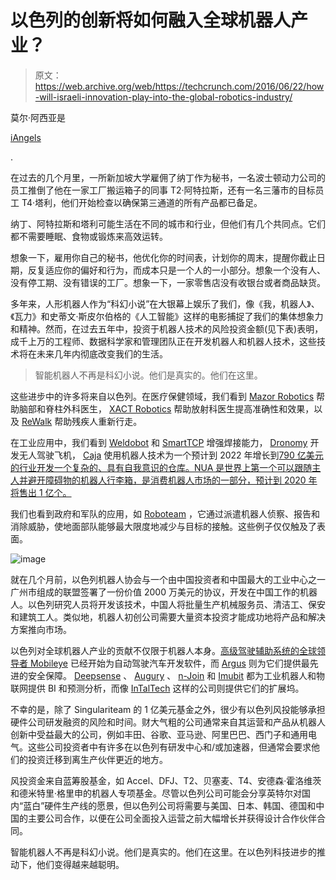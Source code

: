 # 以色列的创新将如何融入全球机器人产业？

> 原文：<https://web.archive.org/web/https://techcrunch.com/2016/06/22/how-will-israeli-innovation-play-into-the-global-robotics-industry/>

莫尔·阿西亚是

[iAngels](https://web.archive.org/web/20230319143756/https://www.iangels.co/)

.

在过去的几个月里，一所新加坡大学雇佣了纳丁作为秘书，一名波士顿动力公司的员工推倒了他在一家工厂搬运箱子的同事 T2·阿特拉斯，还有一名三藩市的目标员工 T4·塔利，他们开始检查以确保第三通道的所有产品都已备足。

纳丁、阿特拉斯和塔利可能生活在不同的城市和行业，但他们有几个共同点。它们都不需要睡眠、食物或锻炼来高效运转。

想象一下，雇用你自己的秘书，他优化你的时间表，计划你的周末，提醒你截止日期，反复适应你的偏好和行为，而成本只是一个人的一小部分。想象一个没有人、没有停工期、没有错误的工厂。想象一下，一家零售店没有收银台或者商品缺货。

多年来，人形机器人作为“科幻小说”在大银幕上娱乐了我们，像《我，机器人》、《瓦力》和史蒂文·斯皮尔伯格的《人工智能》这样的电影捕捉了我们的集体想象力和精神。然而，在过去五年中，投资于机器人技术的风险投资金额(见下表)表明，成千上万的工程师、数据科学家和管理团队正在开发机器人和机器人技术，这些技术将在未来几年内彻底改变我们的生活。

> 智能机器人不再是科幻小说。他们是真实的。他们在这里。

这些进步中的许多将来自以色列。在医疗保健领域，我们看到 [Mazor Robotics](https://web.archive.org/web/20230319143756/http://www.mazorrobotics.com/) 帮助脑部和脊柱外科医生， [XACT Robotics](https://web.archive.org/web/20230319143756/http://www.xactrobotics.com/) 帮助放射科医生提高准确性和效果，以及 [ReWalk](https://web.archive.org/web/20230319143756/http://rewalk.com/) 帮助残疾人重新行走。

在工业应用中，我们看到 [Weldobot](https://web.archive.org/web/20230319143756/http://weldobot.com/) 和 [SmartTCP](https://web.archive.org/web/20230319143756/http://www.smarttcp.com/) 增强焊接能力， [Dronomy](https://web.archive.org/web/20230319143756/http://www.dronomy.com/) 开发无人驾驶飞机， [Caja](https://web.archive.org/web/20230319143756/https://my.iangels.co/#!/startup/caja?utm_source=robotics&utm_medium=blogpost) 使用机器人技术为一个预计到 2022 年增长到[790 亿美元的行业开发一个复杂的、具有自我意识的仓库。NUA 是世界上第一个可以跟随主人并避开障碍物的机器人行李箱，是消费机器人市场的一部分，预计到 2020 年将售出 1 亿个。](https://web.archive.org/web/20230319143756/http://www.marketsandmarkets.com/PressReleases/industrial-robotics.asp)

我们也看到政府和军队的应用，如 [Roboteam](https://web.archive.org/web/20230319143756/http://www.robo-team.com/) ，它通过派遣机器人侦察、报告和消除威胁，使地面部队能够最大限度地减少与目标的接触。这些例子仅仅触及了表面。

![image](img/0373fadfaac135261113a6c2a8180dfd.png)

就在几个月前，以色列机器人协会与一个由中国投资者和中国最大的工业中心之一广州市组成的联盟签署了一份价值 2000 万美元的协议，开发在中国工作的机器人。以色列研究人员将开发该技术，中国人将批量生产机械服务员、清洁工、保安和建筑工人。类似地，机器人初创公司需要大量资本投资才能成功地将产品和解决方案推向市场。

以色列对全球机器人产业的贡献不仅限于机器人本身。[高级驾驶辅助系统的全球领导者 Mobileye](https://web.archive.org/web/20230319143756/http://nocamels.com/2015/06/mobileye-driverless-car/) 已经开始为自动驾驶汽车开发软件，而 [Argus](https://web.archive.org/web/20230319143756/https://argus-sec.com/) 则为它们提供最先进的安全保障。 [Deepsense](https://web.archive.org/web/20230319143756/http://deepsense.io/) 、 [Augury](https://web.archive.org/web/20230319143756/http://www.augury.com/) 、 [n-Join](https://web.archive.org/web/20230319143756/http://www.n-join.com/) 和 [Imubit](https://web.archive.org/web/20230319143756/http://www.imubit.com/) 都为工业机器人和物联网提供 BI 和预测分析，而像 [InTalTech](https://web.archive.org/web/20230319143756/http://www.intaltech.com/) 这样的公司则提供它们的扩展坞。

不幸的是，除了 Singulariteam 的 1 亿美元基金之外，很少有以色列风投能够承担硬件公司研发融资的风险和时间。财大气粗的公司通常来自其运营和产品从机器人创新中受益最大的公司，例如丰田、谷歌、亚马逊、阿里巴巴、西门子和通用电气。这些公司投资者中有许多在以色列有研发中心和/或加速器，但通常会要求他们的投资迁移到离生产伙伴更近的地方。

风投资金来自蓝筹股基金，如 Accel、DFJ、T2、贝塞麦、T4、安德森·霍洛维茨和德米特里·格里申的机器人专项基金。尽管以色列公司可能会分享英特尔对国内“蓝白”硬件生产线的愿景，但以色列公司将需要与美国、日本、韩国、德国和中国的主要公司合作，以便在公司全面投入运营之前大幅增长并获得设计合作伙伴合同。

智能机器人不再是科幻小说。他们是真实的。他们在这里。在以色列科技进步的推动下，他们变得越来越聪明。